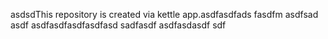asdsdThis repository is created via kettle app.asdfasdfads
fasdfm
asdfsad
asdf
asdfasdfasdfasdfasd
sadfasdf
asdfasdasdf
sdf
